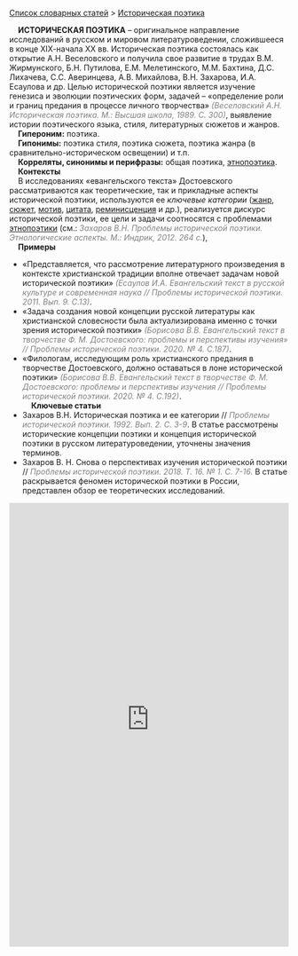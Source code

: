 <style>
st { color: Gray;
  font-style: italic;}
</style>

[Список словарных статей](https://thesaurus-dostoevsky.github.io/Thesaurus/) > [Историческая поэтика](историческая_поэтика.md) 

&nbsp;&nbsp;&nbsp;&nbsp;**ИСТОРИЧЕСКАЯ ПОЭТИКА** – оригинальное направление исследований в русском и мировом литературоведении, сложившееся в конце ХIХ-начала ХХ вв. Историческая поэтика состоялась как открытие А.Н. Веселовского и получила свое развитие в трудах В.М. Жирмунского, Б.Н. Путилова, Е.М. Мелетинского, М.М. Бахтина, Д.С. Лихачева, С.С. Аверинцева, А.В. Михайлова, В.Н. Захарова, И.А. Есаулова и др. Целью исторической поэтики является изучение генезиса и эволюции поэтических форм, задачей – «определение роли и границ предания в процессе личного творчества» <st>(Веселовский А.Н. Историческая поэтика. М.: Высшая школа, 1989. С. 300)</st>, выявление истории поэтического языка, стиля, литературных сюжетов и жанров.  
&nbsp;&nbsp;&nbsp;&nbsp;**Гипероним:** поэтика.  
&nbsp;&nbsp;&nbsp;&nbsp;**Гипонимы:** поэтика стиля, поэтика сюжета, поэтика жанра (в сравнительно-историческом освещении) и т.п.  
&nbsp;&nbsp;&nbsp;&nbsp;**Корреляты, синонимы и перифразы:** общая поэтика, [этнопоэтика](этнопоэтика.md).  
&nbsp;&nbsp;&nbsp;&nbsp;**Контексты**  
&nbsp;&nbsp;&nbsp;&nbsp;В исследованиях «евангельского текста» Достоевского  рассматриваются как теоретические, так и прикладные аспекты исторической поэтики,  используются ее *ключевые категории* ([жанр](жанр.md), [сюжет](сюжет.md), [мотив](мотив.md), [цитата](цитата.md), [реминисценция](реминисценция.md) и др.), реализуется дискурс исторической поэтики, ее цели и задачи соотносятся с проблемами [этнопоэтики](этнопоэтика.md) (см.: <st>Захаров В.Н. Проблемы исторической поэтики. Этнологические аспекты. М.: Индрик, 2012. 264 с.</st>),  
&nbsp;&nbsp;&nbsp;&nbsp;**Примеры**  
* «Представляется, что рассмотрение литературного произведения в контексте христианской традиции вполне отвечает задачам новой исторической поэтики» <st>(Есаулов И.А. Евангельский текст в русской культуре и современная наука // Проблемы исторической поэтики. 2011. Вып.  9. С.13)</st>.
* «Задача создания новой концепции русской литературы как христианской словесности была актуализирована именно с точки зрения исторической поэтики» <st>(Борисова В.В. Евангельский текст в творчестве Ф. М. Достоевского: проблемы и перспективы изучения» // Проблемы исторической поэтики. 2020. № 4. С.187)</st>.
* «Филологам, исследующим роль христианского предания в творчестве Достоевского, должно оставаться в лоне исторической поэтики» <st>(Борисова В.В. Евангельский текст в творчестве Ф. М. Достоевского: проблемы и перспективы изучения // Проблемы исторической поэтики. 2020. № 4. С.192)</st>.  <br>
&nbsp;&nbsp;&nbsp;&nbsp;**Ключевые статьи**  
* Захаров В.Н. Историческая поэтика и ее категории // <st>Проблемы исторической поэтики. 1992. Вып.  2. С. 3-9</st>. В статье рассмотрены исторические концепции поэтики и концепция исторической поэтики в русском литературоведении, уточнены значения терминов.  
* Захаров В. Н. Снова о перспективах изучения исторической поэтики //<st> Проблемы исторической поэтики. 2018. Т. 16. № 1. С. 7-16.</st> В статье раскрывается феномен исторической поэтики в России, представлен обзор ее теоретических исследований.

<iframe src="https://thesaurus-dostoevsky.github.io/nk/историческая_поэтика.html" style="border:0px;width:100%;height:800px" allowfullscreen="true" webkitallowfullscreen="true" mozallowfullscreen="true">
